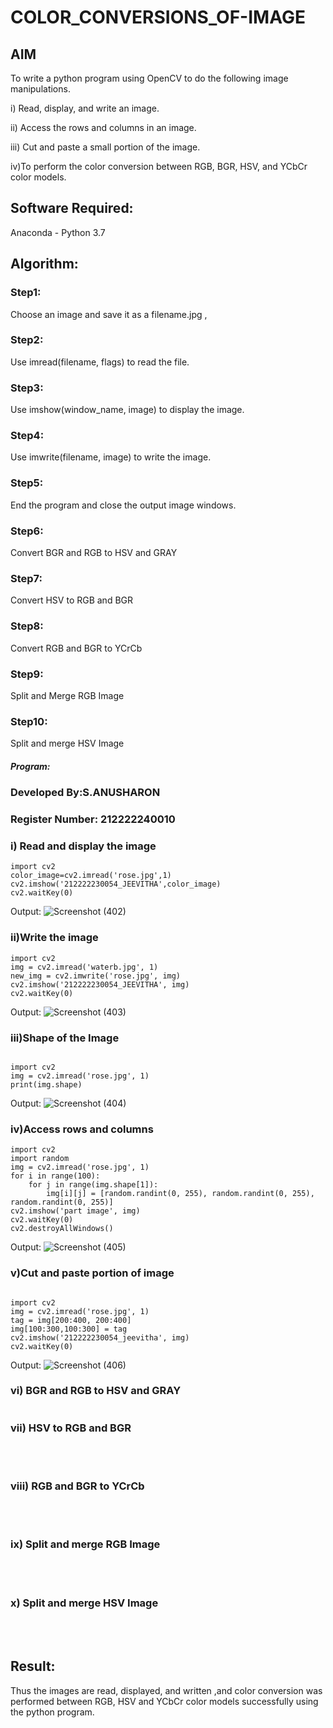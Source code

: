 # COLOR_CONVERSIONS_OF-IMAGE
## AIM
To write a python program using OpenCV to do the following image manipulations.

i) Read, display, and write an image.

ii) Access the rows and columns in an image.

iii) Cut and paste a small portion of the image.

iv)To perform the color conversion between RGB, BGR, HSV, and YCbCr color models.


## Software Required:
Anaconda - Python 3.7
## Algorithm:
### Step1:
Choose an image and save it as a filename.jpg ,
### Step2:
Use imread(filename, flags) to read the file.
### Step3:
Use imshow(window_name, image) to display the image.
### Step4:
Use imwrite(filename, image) to write the image.
### Step5:
End the program and close the output image windows.
### Step6:
Convert BGR and RGB to HSV and GRAY
### Step7:
Convert HSV to RGB and BGR
### Step8:
Convert RGB and BGR to YCrCb
### Step9:
Split and Merge RGB Image
### Step10:
Split and merge HSV Image

##### Program:
### Developed By:S.ANUSHARON
### Register Number: 212222240010

### i) Read and display the image
```
import cv2
color_image=cv2.imread('rose.jpg',1)
cv2.imshow('212222230054_JEEVITHA',color_image)
cv2.waitKey(0)
```
Output:
![Screenshot (402)](https://github.com/Anusharonselva/COLOR_CONVERSIONS_OF-IMAGE/assets/119405600/0fe4ffbe-3dbe-44d4-8ff2-d645b8878c60)
### ii)Write the image
```
import cv2
img = cv2.imread('waterb.jpg', 1)
new_img = cv2.imwrite('rose.jpg', img)
cv2.imshow('212222230054_JEEVITHA', img)
cv2.waitKey(0)
```
Output:
![Screenshot (403)](https://github.com/Anusharonselva/COLOR_CONVERSIONS_OF-IMAGE/assets/119405600/b53b493d-d937-4079-b3c7-9238ac0334d7)

### iii)Shape of the Image
```

import cv2
img = cv2.imread('rose.jpg', 1)
print(img.shape)

```
Output:
![Screenshot (404)](https://github.com/Anusharonselva/COLOR_CONVERSIONS_OF-IMAGE/assets/119405600/2de31b38-85bc-409b-ab25-c39863d093ed)


### iv)Access rows and columns
```
import cv2
import random
img = cv2.imread('rose.jpg', 1)
for i in range(100):
    for j in range(img.shape[1]):
        img[i][j] = [random.randint(0, 255), random.randint(0, 255), random.randint(0, 255)]
cv2.imshow('part image', img)
cv2.waitKey(0)
cv2.destroyAllWindows()
```
Output:
![Screenshot (405)](https://github.com/Anusharonselva/COLOR_CONVERSIONS_OF-IMAGE/assets/119405600/633e2ba5-5b10-498c-8fab-736e60b0c5f3)

### v)Cut and paste portion of image
```

import cv2
img = cv2.imread('rose.jpg', 1)
tag = img[200:400, 200:400]
img[100:300,100:300] = tag
cv2.imshow('212222230054_jeevitha', img)
cv2.waitKey(0)

```
Output:
![Screenshot (406)](https://github.com/Anusharonselva/COLOR_CONVERSIONS_OF-IMAGE/assets/119405600/a2ee3b04-87b1-4694-b989-5cfe2b4a46f8)

### vi) BGR and RGB to HSV and GRAY
```
```

### vii) HSV to RGB and BGR
<br>
<br>

### viii) RGB and BGR to YCrCb
<br>
<br>

### ix) Split and merge RGB Image
<br>
<br>

### x) Split and merge HSV Image
<br>
<br>




## Result:
Thus the images are read, displayed, and written ,and color conversion was performed between RGB, HSV and YCbCr color models successfully using the python program.







